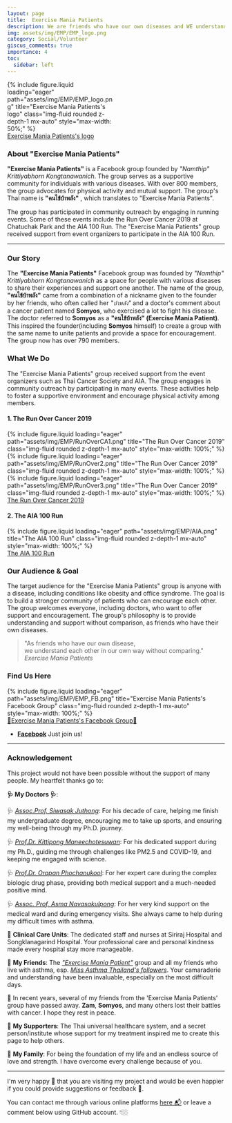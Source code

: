 ```yaml
---
layout: page
title:  Exercise Mania Patients
description: We are friends who have our own diseases and WE understand each other!
img: assets/img/EMP/EMP_logo.png
category: Social/Volunteer
giscus_comments: true
importance: 4
toc:
  sidebar: left
---
```

<div class="row justify-content-center">
  <div class="col-sm mt-3 mt-md-0 content-center" style="max-width: 50%;">
    {% include figure.liquid loading="eager" path="assets/img/EMP/EMP_logo.png" title="Exercise Mania Patients's logo" class="img-fluid rounded z-depth-1 mx-auto" style="max-width: 50%;" %}
  </div>
</div>
<div class="caption text-center">
    <a href="https://www.facebook.com/share/g/1AongGcfPr/" target="_blank">Exercise Mania Patients's logo</a>
</div>

### About "Exercise Mania Patients"

**"Exercise Mania Patients"** is a Facebook group founded by *"Namthip" Krittiyabhorn Kongtanawanich*. The group serves as a supportive community for individuals with various diseases. With over 800 members, the group advocates for physical activity and mutual support. The group's Thai name is **"คนไข้บ้าพลัง"** , which translates to "Exercise Mania Patients".

The group has participated in community outreach by engaging in running events. Some of these events include the Run Over Cancer 2019 at Chatuchak Park and the AIA 100 Run. The "Exercise Mania Patients" group received support from event organizers to participate in the AIA 100 Run.

---

### Our Story

The **"Exercise Mania Patients"** Facebook group was founded by *"Namthip" Krittiyabhorn Kongtanawanich* as a space for people with various diseases to share their experiences and support one another. The name of the group, **"คนไข้บ้าพลัง"** came from a combination of a nickname given to the founder by her friends, who often called her *"บ้าพลัง"* and a doctor's comment about a cancer patient named **Somyos**, who exercised a lot to fight his disease. The doctor referred to **Somyos** as a **"คนไข้บ้าพลัง" (Exercise Mania Patient)**. This inspired the founder(including **Somyos** himself) to create a group with the same name to unite patients and provide a space for encouragement. The group now has over 790 members.

### What We Do

The "Exercise Mania Patients" group received support from the event organizers such as Thai Cancer Society and AIA. The group engages in community outreach by participating in many events. These activities help to foster a supportive environment and encourage physical activity among members.

#### 1. **The Run Over Cancer 2019**
   
<div class="row justify-content-center">
  <div class="col-sm mt-3 mt-md-0 content-center" style="max-width: 100%;">
    {% include figure.liquid loading="eager" path="assets/img/EMP/RunOverCA1.png" title="The Run Over Cancer 2019" class="img-fluid rounded z-depth-1 mx-auto" style="max-width: 100%;" %}
  </div>
</div>

<div class="row justify-content-center">
  <div class="col-sm mt-3 mt-md-0 content-center" style="max-width: 100%;">
    {% include figure.liquid loading="eager" path="assets/img/EMP/RunOver2.png" title="The Run Over Cancer 2019" class="img-fluid rounded z-depth-1 mx-auto" style="max-width: 100%;" %}
  </div>
</div>

<div class="row justify-content-center">
  <div class="col-sm mt-3 mt-md-0 content-center" style="max-width: 100%;">
    {% include figure.liquid loading="eager" path="assets/img/EMP/RunOver3.png" title="The Run Over Cancer 2019" class="img-fluid rounded z-depth-1 mx-auto" style="max-width: 100%;" %}
  </div>
</div>

<div class="caption text-center">
    <a href="https://www.facebook.com/share/g/1AongGcfPr/" target="_blank">The Run Over Cancer 2019</a>
</div>

#### 2. **The AIA 100 Run**

<div class="row justify-content-center">
  <div class="col-sm mt-3 mt-md-0 content-center" style="max-width: 100%;">
    {% include figure.liquid loading="eager" path="assets/img/EMP/AIA.png" title="The AIA 100 Run" class="img-fluid rounded z-depth-1 mx-auto" style="max-width: 100%;" %}
  </div>
</div>

<div class="caption text-center">
    <a href="https://www.facebook.com/share/g/1AongGcfPr/" target="_blank">The AIA 100 Run</a>
</div>

### Our Audience & Goal

The target audience for the "Exercise Mania Patients" group is anyone with a disease, including conditions like obesity and office syndrome. The goal is to build a stronger community of patients who can encourage each other. The group welcomes everyone, including doctors, who want to offer support and encouragement. The group's philosophy is to provide understanding and support without comparison, as friends who have their own diseases.

> "As friends who have our own disease, \
> we understand each other in our own way without comparing."
> \
> *Exercise Mania Patients*

### Find Us Here

<div class="row justify-content-center">
  <div class="col-sm mt-3 mt-md-0 content-center" style="max-width: 100%;">
    {% include figure.liquid loading="eager" path="assets/img/EMP/EMP_FB.png" title="Exercise Mania Patients's Facebook Group" class="img-fluid rounded z-depth-1 mx-auto" style="max-width: 100%;" %}
  </div>
</div>
<div class="caption text-center">
    <a href="https://www.facebook.com/share/g/1AongGcfPr/" target="_blank">🥊Exercise Mania Patients's Facebook Group🥊</a>
</div>

* [**Facebook**](https://www.facebook.com/share/g/1AongGcfPr/) Just join us!

---
### Acknowledgement
This project would not have been possible without the support of many people. My heartfelt thanks go to:

**🩺 My Doctors 🩺**:

  🩺 [*Assoc.Prof. Siwasak Juthong*](https://www.researchgate.net/scientific-contributions/Siwasak-Juthong-2199078823): For his decade of care, helping me finish my undergraduate degree, encouraging me to take up sports, and ensuring my well-being through my Ph.D. journey.

  🩺 [*Prof.Dr. Kittipong Maneechotesuwan*](https://www.researchgate.net/profile/Kittipong-Maneechotesuwan): For his dedicated support during my Ph.D., guiding me through challenges like PM2.5 and COVID-19, and keeping me engaged with science.

  🩺 [*Prof.Dr. Orapan Phochanukool*](https://scholar.google.co.th/citations?user=Y9_i9IoAAAAJ&hl=en): For her expert care during the complex biologic drug phase, providing both medical support and a much-needed positive mind.

  🩺 [*Assoc. Prof. Asma Navasakulpong*](https://www.researchgate.net/profile/Asma-Navasakulpong-2): For her very kind support on the medical ward and during emergency visits. She always came to help during my difficult times with asthma.

💊 **Clinical Care Units**: The dedicated staff and nurses at Siriraj Hospital and Songklanagarind Hospital. Your professional care and personal kindness made every hospital stay more manageable.

🥊 **My Friends**: The [*"Exercise Mania Patient"*](https://www.facebook.com/share/g/8duUkQvoX8EXRZV6/) group and all my friends who live with asthma, esp. [*Miss Asthma Thailand's followers*](https://www.facebook.com/MissAsthmaTH/). Your camaraderie and understanding have been invaluable, especially on the most difficult days.

🔮 In recent years, several of my friends from the 'Exercise Mania Patients' group have passed away. **Zam**, **Somyos**, and many others lost their battles with cancer. I hope they rest in peace.

🎁 **My Supporters**: The Thai universal healthcare system, and a secret person/institute whose support for my treatment inspired me to create this page to help others.

🌸 **My Family**: For being the foundation of my life and an endless source of love and strength. I have overcome every challenge because of you.

---
I'm very happy 🥰 that you are visiting my project and would be even happier if you could provide suggestions or feedback 🤩. 

You can contact me through various online platforms [here 📬](https://kuchikinamthip.github.io/) or leave a comment below using GitHub account. 👇🏼
